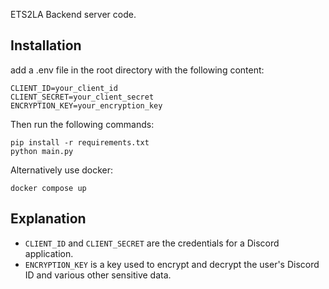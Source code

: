 ETS2LA Backend server code.

## Installation
add a .env file in the root directory with the following content:
```
CLIENT_ID=your_client_id
CLIENT_SECRET=your_client_secret
ENCRYPTION_KEY=your_encryption_key
```
Then run the following commands:
```
pip install -r requirements.txt
python main.py
```
Alternatively use docker:
```
docker compose up
```

## Explanation
- `CLIENT_ID` and `CLIENT_SECRET` are the credentials for a Discord application.
- `ENCRYPTION_KEY` is a key used to encrypt and decrypt the user's Discord ID and various other sensitive data.
